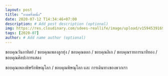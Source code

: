 ```yaml
---
layout: post
title: "กาลครั้งหนึ่ง"
date: 2020-07-12 T14:34:46+07:00
description: # Add post description (optional)
img: https://res.cloudinary.com/sdees-reallife/image/upload/v1594539169/IMG_20161111_170024892.jpg # Add image post (optional)
tags: [2020-07]
author: # Add name author (optional)
---
```

ขอบคุณวันอาทิตย์ / ขอบคุณเพลงลูกทุ่ง / ขอบคุณตลก / ขอบคุณลิเก / ขอบคุณรายการนาทีทอง / ขอบคุณศิลปะการแสดง

<i class="fa fa-child" style="color:plum"></i>

ขอบคุณเพลงพิษรักพิษณุโลก / ขอบคุณพิษณุโลก และ การเดินทางของพวกเรา
